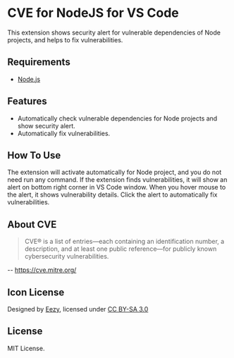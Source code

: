 # CVE for NodeJS for VS Code

This extension shows security alert for vulnerable dependencies of Node projects, and helps to fix vulnerabilities.

## Requirements

* [Node.js](https://nodejs.org)

## Features

* Automatically check vulnerable dependencies for Node projects and show security alert.
* Automatically fix vulnerabilities.

## How To Use

The extension will activate automatically for Node project, and you do not need run any command. If the extension finds vulnerabilities, it will show an alert on bottom right corner in VS Code window. When you hover mouse to the alert, it shows vulnerability details. Click the alert to automatically fix vulnerabilities.

## About CVE

> CVE® is a list of entries—each containing an identification number, a description, and at least one public reference—for publicly known cybersecurity vulnerabilities.

-- <https://cve.mitre.org/>

## Icon License

Designed by [Eezy](http://www.eezy.com/), licensed under [CC BY-SA 3.0](https://creativecommons.org/licenses/by-sa/3.0/)

## License

MIT License.
